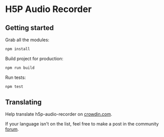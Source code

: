 # H5P Audio Recorder

## Getting started

Grab all the modules:

```bash
npm install
```

Build project for production:

```bash
npm run build
```

Run tests:

```bash
npm test
```

## Translating

Help translate h5p-audio-recorder on [crowdin.com](https://crowdin.com/project/h5p-audio-recorder).

If your language isn't on the list, feel free to make a post in the community [forum](https://h5p.org/forum/6).
